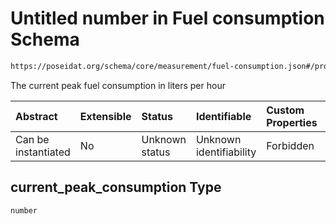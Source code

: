 # Untitled number in Fuel consumption Schema

```txt
https://poseidat.org/schema/core/measurement/fuel-consumption.json#/properties/current_peak_consumption
```

The current peak fuel consumption in liters per hour

| Abstract            | Extensible | Status         | Identifiable            | Custom Properties | Additional Properties | Access Restrictions | Defined In                                                                                      |
| :------------------ | :--------- | :------------- | :---------------------- | :---------------- | :-------------------- | :------------------ | :---------------------------------------------------------------------------------------------- |
| Can be instantiated | No         | Unknown status | Unknown identifiability | Forbidden         | Allowed               | none                | [fuel-consumption.json*](schemas/core/measurement/fuel-consumption.json "open original schema") |

## current_peak_consumption Type

`number`

